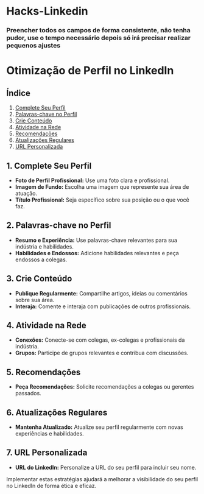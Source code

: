 # Hacks-Linkedin

### Preencher todos os campos de forma consistente, nâo tenha pudor, use o tempo necessário depois só irá precisar realizar pequenos ajustes

# Otimização de Perfil no LinkedIn

## Índice
1. [Complete Seu Perfil](#1-complete-seu-perfil)
2. [Palavras-chave no Perfil](#2-palavras-chave-no-perfil)
3. [Crie Conteúdo](#3-crie-conteúdo)
4. [Atividade na Rede](#4-atividade-na-rede)
5. [Recomendações](#5-recomendações)
6. [Atualizações Regulares](#6-atualizações-regulares)
7. [URL Personalizada](#7-url-personalizada)

## 1. Complete Seu Perfil
- **Foto de Perfil Profissional:** Use uma foto clara e profissional.
- **Imagem de Fundo:** Escolha uma imagem que represente sua área de atuação.
- **Título Profissional:** Seja específico sobre sua posição ou o que você faz.

## 2. Palavras-chave no Perfil
- **Resumo e Experiência:** Use palavras-chave relevantes para sua indústria e habilidades.
- **Habilidades e Endossos:** Adicione habilidades relevantes e peça endossos a colegas.

## 3. Crie Conteúdo
- **Publique Regularmente:** Compartilhe artigos, ideias ou comentários sobre sua área.
- **Interaja:** Comente e interaja com publicações de outros profissionais.

## 4. Atividade na Rede
- **Conexões:** Conecte-se com colegas, ex-colegas e profissionais da indústria.
- **Grupos:** Participe de grupos relevantes e contribua com discussões.

## 5. Recomendações
- **Peça Recomendações:** Solicite recomendações a colegas ou gerentes passados.

## 6. Atualizações Regulares
- **Mantenha Atualizado:** Atualize seu perfil regularmente com novas experiências e habilidades.

## 7. URL Personalizada
- **URL do LinkedIn:** Personalize a URL do seu perfil para incluir seu nome.

Implementar estas estratégias ajudará a melhorar a visibilidade do seu perfil no LinkedIn de forma ética e eficaz.

